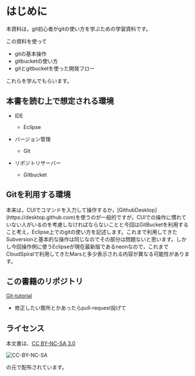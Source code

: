 # はじめに

本資料は，git初心者がgitの使い方を学ぶための学習資料です。

この資料を使って

* gitの基本操作
* gitbucketの使い方
* gitとgitbucketを使った開発フロー

これらを学んでもらいます。

## 本書を読む上で想定される環境

* IDE

  * Eclipse

* バージョン管理

  * Git

* リポジトリサーバー

  * Gitbucket


## Gitを利用する環境

本来は，CUIでコマンドを入力して操作するか，\[GithubDesktop\]\(https:\/\/desktop.github.com\)を使うのが一般的ですが，CUIでの操作に慣れていない人がいるのを考慮しなければならないことと今回はGitBucketを利用すること考え，Eclipse上でのgitの使い方を記述します。これまで利用してきたSubversionと基本的な操作は同じなのでその部分は問題ないと思います。しかし今回操作例に使うEclipseが現在最新版であるneonなので，これまでCloudSpiralで利用してきたMarsと多少表示される内容が異なる可能性があります。

## この書籍のリポジトリ

[Git-tutorial](https://github.com/takehiroman/Git-tutorial)

* 修正したい箇所とかあったらpull-request投げて

## ライセンス

本文書は、[CC BY-NC-SA 3.0](https://creativecommons.org/licenses/by-nc-sa/3.0/deed.ja)

![CC-BY-NC-SA](https://licensebuttons.net/l/by-nc-sa/3.0/88x31.png)

の元で配布されています。

